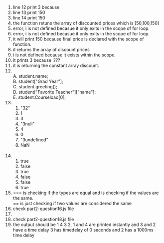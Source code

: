 <ol>
  <li>line 12 print 3 because </li>
  <li>line 13 print 150</li>
  <li>line 14 print 150</li>
  <li>the function retuns the array of discounted prices which is [50,100,150]</li>
  <li>error, i is not defined becasue it only exits in the scope of for loop.</li>
  <li>error, i is not defined becasue it only exits in the scope of for loop.</li>
  <li>it will print 150 because final price is declared with the scope of function. </li>
  <li>it returns the array of discount prices </li>
  <li>i is not defined because it exists within the scope.</li>
  <li>it prints 3 because .???</li>
  <li>it is returning the constant array discount. </li>
  <li><br>
  A. student.name;
  <br>
  B. student["Grad Year"];
  <br>
  C. student.greeting();
  <br>
  D. student["Favorite Teacher"]["name"];
  <br>
  E. student.Courseload[0];
  <br>
  
  </li>
  <li>
     <ol><li>"32"</li>
     <li>1</li>
     <li>3</li>
     <li>"3null"</li>
     <li>4</li>
      <li>0</li>
     <li>"3undefined"</li>
     <li>NaN</li>
     </ol>
  </li>
  <br>
  <li>   <ol><li>true</li>
     <li>false</li>
     <li>true</li>
     <li>false</li>
     <li>false</li>
     <li>true</li>
     </ol>
  
  </li>
  <li>=== is checking if the types are equal and is checking if the values are the same.
  <br>
  == is just checking if two values are considered the same </li>
  <li>check part2-question16.js file</li>
  <li></li>
  <li>check part2-question18.js file </li>
  <li>the output should be 1 4 3 2, 1 and 4 are printed instantly and 3 and 2 have a time delay 3 has timedelay of 0 seconds and 2 has a 1000ms time delay</li>

</ol>


<!--- it will print 150 because final price is declared with the scope of function. 
it returns the array of discount prices -->

